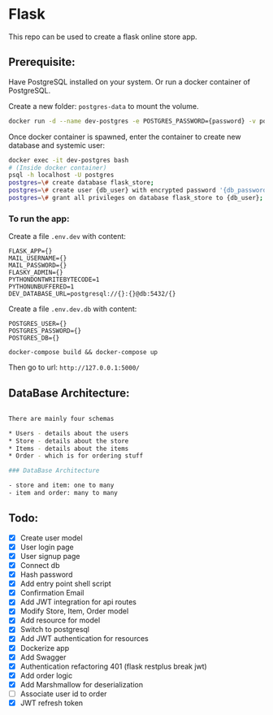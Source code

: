 # Flask

This repo can be used to create a flask online store app.

## Prerequisite:
Have PostgreSQL installed on your system. Or run a docker container of PostgreSQL.

Create a new folder: `postgres-data` to mount the volume.

```sh
docker run -d --name dev-postgres -e POSTGRES_PASSWORD={password} -v postgres-data:/var/lib/postgresql/data -p 5432:5432 postgres
```

Once docker container is spawned, enter the container to create new database and systemic user:
```sh
docker exec -it dev-postgres bash
# (Inside docker container)
psql -h localhost -U postgres
postgres=\# create database flask_store;
postgres=\# create user {db_user} with encrypted password '{db_password}';
postgres=\# grant all privileges on database flask_store to {db_user};
```

### To run the app:

Create a file `.env.dev` with content:
```
FLASK_APP={}
MAIL_USERNAME={}
MAIL_PASSWORD={}
FLASKY_ADMIN={}
PYTHONDONTWRITEBYTECODE=1
PYTHONUNBUFFERED=1
DEV_DATABASE_URL=postgresql://{}:{}@db:5432/{}
```
Create a file `.env.dev.db` with content:
```
POSTGRES_USER={}
POSTGRES_PASSWORD={}
POSTGRES_DB={}
```
``` 
docker-compose build && docker-compose up
```

Then go to url: `http://127.0.0.1:5000/`

## DataBase Architecture:
```sh

There are mainly four schemas 

* Users - details about the users
* Store - details about the store
* Items - details about the items
* Order - which is for ordering stuff

### DataBase Architecture

- store and item: one to many 
- item and order: many to many 

```

## Todo:

- [x] Create user model
- [x] User login page
- [x] User signup page
- [x] Connect db
- [x] Hash password
- [x] Add entry point shell script
- [x] Confirmation Email
- [x] Add JWT integration for api routes
- [x] Modify Store, Item, Order model
- [x] Add resource for model
- [x] Switch to postgresql
- [x] Add JWT authentication for resources
- [x] Dockerize app
- [x] Add Swagger
- [x] Authentication refactoring 401 (flask restplus break jwt)
- [x] Add order logic
- [x] Add Marshmallow for deserialization
- [ ] Associate user id to order
- [x] JWT refresh token